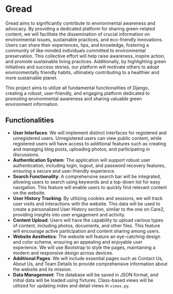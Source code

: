 # Gread

Gread aims to significantly contribute to environmental awareness and advocacy. By providing a dedicated platform for sharing green-related content, we will facilitate the dissemination of crucial information on environmental issues, sustainable practices, and eco-friendly innovations. Users can share their experiences, tips, and knowledge, fostering a community of like-minded individuals committed to environmental preservation. This collective effort will help raise awareness, inspire action, and promote sustainable living practices. Additionally, by highlighting green initiatives and success stories, our platform will motivate others to adopt environmentally friendly habits, ultimately contributing to a healthier and more sustainable planet.

This project aims to utilize all fundamental functionalities of Django, creating a robust, user-friendly, and engaging platform dedicated to promoting environmental awareness and sharing valuable green environment information.

## Functionalities

* **User Interfaces**: We will implement distinct interfaces for registered and unregistered users. Unregistered users can view public content, while registered users will have access to additional features such as creating and managing blog posts, uploading photos, and participating in discussions.
* **Authentication System**: The application will support robust user authentication, including login, logout, and password recovery features, ensuring a secure and user-friendly experience.
* **Search Functionality**: A comprehensive search bar will be integrated, allowing users to search using keywords and a top-down list for easy navigation. This feature will enable users to quickly find relevant content on the website.
* **User History Tracking**: By utilizing cookies and sessions, we will track user visits and interactions with the website. This data will be used to create a personalized User History section, similar to the one on Care2, providing insights into user engagement and activity.
* **Content Upload**: Users will have the capability to upload various types of content, including photos, documents, and other files. This feature will encourage active participation and content sharing among users.
* **Website Aesthetics**: The website will feature an eye-catching design and color scheme, ensuring an appealing and enjoyable user experience. We will use Bootstrap to style the pages, maintaining a modern and responsive design across devices.
* **Additional Pages**: We will include essential pages such as Contact Us, About Us, and Team Details to provide comprehensive information about the website and its mission.
* **Data Management**: The database will be saved in JSON format, and initial data will be loaded using fixtures. Class-based views will be utilized for updating index and detail views in `views.py`.
